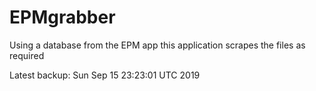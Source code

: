 # EPMgrabber
Using a database from the EPM app this application scrapes the files as required


Latest backup: Sun Sep 15 23:23:01 UTC 2019
